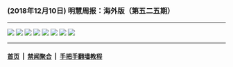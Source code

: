 ### (2018年12月10日) 明慧周报：海外版（第五二五期）

---

<img src="http://qikan.minghui.org/mhqkpage/qikanimage/2018/12/09/mhzb_525_read-online1.png"/> 

<img src="http://qikan.minghui.org/mhqkpage/qikanimage/2018/12/09/mhzb_525_read-online2.png"/> 

<img src="http://qikan.minghui.org/mhqkpage/qikanimage/2018/12/09/mhzb_525_read-online3.png"/> 

<img src="http://qikan.minghui.org/mhqkpage/qikanimage/2018/12/09/mhzb_525_read-online4.png"/> 

<img src="http://qikan.minghui.org/mhqkpage/qikanimage/2018/12/09/mhzb_525_read-online5.png"/> 

<img src="http://qikan.minghui.org/mhqkpage/qikanimage/2018/12/09/mhzb_525_read-online6.png"/> 

<img src="http://qikan.minghui.org/mhqkpage/qikanimage/2018/12/09/mhzb_525_read-online7.png"/> 

<img src="http://qikan.minghui.org/mhqkpage/qikanimage/2018/12/09/mhzb_525_read-online8.png"/> 



---

#### [首页](../../../..) &nbsp;|&nbsp; [禁闻聚合](https://github.com/gfw-breaker/banned-news) &nbsp;|&nbsp; [手把手翻墙教程](https://github.com/gfw-breaker/guides) 